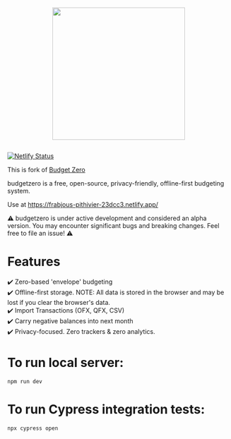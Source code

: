# <a href="https://app.budgetzero.io"><p align="center"><img src="public/logo.png" width="300"></p>
[![Netlify Status](https://api.netlify.com/api/v1/badges/46f53248-fffd-4af5-ac02-84c3b16049de/deploy-status)](https://app.netlify.com/sites/frabjous-pithivier-23dcc3/deploys)

This is fork of [Budget Zero](https://github.com/budgetzero/budgetzero)

budgetzero is a free, open-source, privacy-friendly, offline-first budgeting system.  

Use at https://frabjous-pithivier-23dcc3.netlify.app/

:warning: budgetzero is under active development and considered an alpha version. You may encounter significant bugs and breaking changes. Feel free to file an issue! :warning:

# Features
:heavy_check_mark: Zero-based 'envelope' budgeting   
:heavy_check_mark: Offline-first storage. NOTE: All data is stored in the browser and may be lost if you clear the browser's data.  
:heavy_check_mark: Import Transactions (OFX, QFX, CSV)  
:heavy_check_mark: Carry negative balances into next month  
:heavy_check_mark: Privacy-focused. Zero trackers & zero analytics.


# To run local server:
```
npm run dev
```

# To run Cypress integration tests:
```
npx cypress open
```